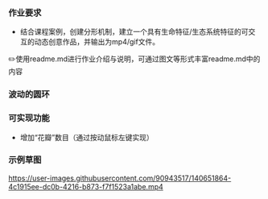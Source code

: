 ### 作业要求

- 结合课程案例，创建分形机制，建立一个具有生命特征/生态系统特征的可交互的动态创意作品，并输出为mp4/gif文件。

✏️使用readme.md进行作业介绍与说明，可通过图文等形式丰富readme.md中的内容

### 波动的圆环

### 可实现功能

- 增加“花瓣”数目（通过按动鼠标左键实现）

### 示例草图

https://user-images.githubusercontent.com/90943517/140651864-4c1915ee-dc0b-4216-b873-f7f1523a1abe.mp4
